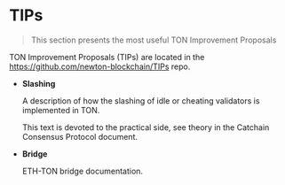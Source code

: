 # TIPs

> This section presents the most useful TON Improvement Proposals

TON Improvement Proposals (TIPs) are located in the https://github.com/newton-blockchain/TIPs repo.

* **Slashing**
  
  A description of how the slashing of idle or cheating validators is implemented in TON.
  
  This text is devoted to the practical side, see theory in the Catchain Consensus Protocol document.
  
* **Bridge**

  ETH-TON bridge documentation.